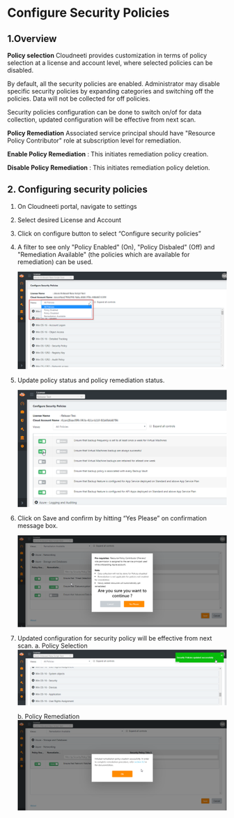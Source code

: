 ﻿# Configure Security Policies

## 1.Overview

**Policy selection**
Cloudneeti provides customization in terms of policy selection at a license and account level, where selected policies can be disabled. 

By default, all the security policies are enabled. Administrator may disable specific security policies by expanding categories and switching off the policies. Data will not be collected for off policies. 

Security policies configuration can be done to switch on/of for data collection, updated configuration will be effective from next scan.

**Policy Remediation**
Associated service principal should have "Resource Policy Contributor" role at subscription level for remediation.

**Enable Policy Remediation** : This initiates remediation policy creation.

**Disable Policy Remediation** : This initiates remediation policy deletion.

## 2. Configuring security policies

1.	On Cloudneeti portal, navigate to settings
2.	Select desired License and Account 
3.	Click on configure button to select “Configure security policies”
4.	A filter to see only "Policy Enabled" (On), "Policy Disbaled" (Off) and "Remediation Available" (the policies which are available for remediation) can be used.
    
    ![Configure Policy Filer](.././images/configureSecurityPolicies/ConfigurePolicies_Filter.png#thumbnail)
    
5. Update policy status and policy remediation status.

    ![Configure Policy Filer](.././images/configureSecurityPolicies/Configure.png#thumbnail)

6. Click on Save and confirm by hitting “Yes Please” on confirmation message box.

    ![Configure Policy Filer](.././images/configureSecurityPolicies/ConfigurePolicies_ConfirmationBox.png#thumbnail)
    

7. Updated configuration for security policy will be effective from next scan. 
    a. Policy Selection 
        ![Configure Policy Filer](.././images/configureSecurityPolicies/PolicyUpdateSuccess.png#thumbnail)
    
    b. Policy Remediation
       ![Configure Policy Filer](.././images/configureSecurityPolicies/Remediation_PolicyCreation_Initiated.png#thumbnail)